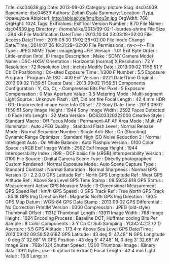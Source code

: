 Title: dsc04639.jpg
Date: 2013-09-02
Category: picture
Slug: dsc04639
Basename: dsc04639
Authors: Zoltan Csala
Summary:
Location: Лурд, Француска
Ablpicurl: http://abload.de/img/bou3n.jpg
OrgWdth: 768
OrgHght: 1024
Tags:
ExifValues: ExifTool Version Number : 9.70
            File Name : dsc04639.jpg
            Directory : /home/slike/2013/09-02-1-lourdes-shrine
            File Size : 294 kB
            File Modification Date/Time : 2013:10:04 23:03:19+02:00
            File Access Date/Time : 2015:05:30 13:02:28+02:00
            File Inode Change Date/Time : 2014:07:26 16:31:29+02:00
            File Permissions : rw-r--r--
            File Type : JPEG
            MIME Type : image/jpeg
            JFIF Version : 1.01
            Exif Byte Order : Little-endian (Intel, II)
            Image Description :
            Make : SONY
            Camera Model Name : DSC-HX5V
            Orientation : Horizontal (normal)
            X Resolution : 72
            Y Resolution : 72
            Resolution Unit : inches
            Modify Date : 2013:09:02 11:59:51
            Y Cb Cr Positioning : Co-sited
            Exposure Time : 1/200
            F Number : 5.5
            Exposure Program : Program AE
            ISO : 400
            Exif Version : 0221
            Date/Time Original : 2013:09:02 11:59:51
            Create Date : 2013:09:02 11:59:51
            Components Configuration : Y, Cb, Cr, -
            Compressed Bits Per Pixel : 5
            Exposure Compensation : 0
            Max Aperture Value : 3.5
            Metering Mode : Multi-segment
            Light Source : Unknown
            Flash : Off, Did not fire
            Focal Length : 42.4 mm
            HDR : Off; Uncorrected image
            Face Info Offset : 72
            Sony Date Time : 2013:09:02 11:59:51
            Sony Image Height : 1944
            Sony Image Width : 2592
            Faces Detected : 0
            Face Info Length : 32
            Meta Version : DC6303320222000
            Creative Style : Standard
            Macro : Off
            Focus Mode : Permanent-AF
            AF Area Mode : Multi
            AF Illuminator : Auto
            JPEG Quality : Standard
            Flash Level : Normal
            Release Mode : Normal
            Sequence Number : Single
            Anti-Blur : On (Shooting)
            Dynamic Range Optimizer : Standard
            High ISO Noise Reduction 2 : Normal
            Intelligent Auto : On
            White Balance : Auto
            Flashpix Version : 0100
            Color Space : sRGB
            Exif Image Width : 2592
            Exif Image Height : 1944
            Interoperability Index : R98 - DCF basic file (sRGB)
            Interoperability Version : 0100
            File Source : Digital Camera
            Scene Type : Directly photographed
            Custom Rendered : Normal
            Exposure Mode : Auto
            Scene Capture Type : Standard
            Contrast : Normal
            Saturation : Normal
            Sharpness : Normal
            GPS Version ID : 2.2.0.0
            GPS Latitude Ref : North
            GPS Longitude Ref : West
            GPS Altitude Ref : Above Sea Level
            GPS Time Stamp : 09:59:52.618
            GPS Status : Measurement Active
            GPS Measure Mode : 3-Dimensional Measurement
            GPS Speed Ref : km/h
            GPS Speed : 0
            GPS Track Ref : True North
            GPS Track : 85.18
            GPS Img Direction Ref : Magnetic North
            GPS Img Direction : 190.5
            GPS Map Datum : WGS-84
            GPS Date Stamp : 2013:09:02
            GPS Differential : No Correction
            PrintIM Version : 0300
            Compression : JPEG (old-style)
            Thumbnail Offset : 11312
            Thumbnail Length : 13911
            Image Width : 768
            Image Height : 1024
            Encoding Process : Baseline DCT, Huffman coding
            Bits Per Sample : 8
            Color Components : 3
            Y Cb Cr Sub Sampling : YCbCr4:2:2 (2 1)
            Aperture : 5.5
            GPS Altitude : 173.4 m Above Sea Level
            GPS Date/Time : 2013:09:02 09:59:52.618Z
            GPS Latitude : 43 deg 5' 47.48" N
            GPS Longitude : 0 deg 3' 32.68" W
            GPS Position : 43 deg 5' 47.48" N, 0 deg 3' 32.68" W
            Image Size : 768x1024
            Shutter Speed : 1/200
            Thumbnail Image : (Binary data 13911 bytes, use -b option to extract)
            Focal Length : 42.4 mm
            Light Value : 10.6
Lang: sr

